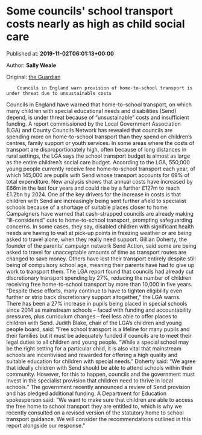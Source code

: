 
# Some councils' school transport costs nearly as high as child social care

Published at: **2019-11-02T06:01:13+00:00**

Author: **Sally Weale**

Original: [the Guardian](https://www.theguardian.com/education/2019/nov/02/some-councils-school-transport-costs-nearly-as-high-as-child-social-care)


        Councils in England warn provision of home-to-school transport is under threat due to unsustainable costs
      
Councils in England have warned that home-to-school transport, on which many children with special educational needs and disabilities (Send) depend, is under threat because of “unsustainable” costs and insufficient funding.
A report commissioned by the Local Government Association (LGA) and County Councils Network has revealed that councils are spending more on home-to-school transport than they spend on children’s centres, family support or youth services.
In some areas where the costs of transport are disproportionately high, often because of long distances in rural settings, the LGA says the school transport budget is almost as large as the entire children’s social care budget.
According to the LGA, 550,000 young people currently receive free home-to-school transport each year, of which 145,000 are pupils with Send whose transport accounts for 69% of total expenditure. New analysis shows that annual costs have increased by £66m in the last four years and could rise by a further £127m to reach £1.2bn by 2024.
One of the key drivers for the increase in costs is that children with Send are increasingly being sent further afield to specialist schools because of a shortage of suitable places closer to home.
Campaigners have warned that cash-strapped councils are already making “ill-considered” cuts to home-to-school transport, prompting safeguarding concerns. In some cases, they say, disabled children with significant health needs are having to wait at pick-up points in freezing weather or are being asked to travel alone, when they really need support.
Gillian Doherty, the founder of the parents’ campaign network Send Action, said some are being asked to travel for unacceptable amounts of time as transport routes are changed to save money. Others have lost their transport entirely despite still being of compulsory school age, meaning their parents have had to give up work to transport them.
The LGA report found that councils had already cut discretionary transport spending by 27%, reducing the number of children receiving free home-to-school transport by more than 10,000 in five years. “Despite these efforts, many continue to have to tighten eligibility even further or strip back discretionary support altogether,” the LGA warns.
There has been a 27% increase in pupils being placed in special schools since 2014 as mainstream schools – faced with funding and accountability pressures, plus curriculum changes – feel less able to offer places to children with Send.
Judith Blake, chair of the LGA’s children and young people board, said: “Free school transport is a lifeline for many pupils and their families but it must be adequately funded if councils are to meet their legal duties to all children and young people.
“While a special school may be the right setting for a particular child, it is also vital that mainstream schools are incentivised and rewarded for offering a high quality and suitable education for children with special needs.”
Doherty said: “We agree that ideally children with Send should be able to attend schools within their community. However, for this to happen, councils and the government must invest in the specialist provision that children need to thrive in local schools.”
The government recently announced a review of Send provision and has pledged additional funding.
A Department for Education spokesperson said: “We want to make sure that children are able to access the free home to school transport they are entitled to, which is why we recently consulted on a revised version of the statutory home to school transport guidance. We will consider the recommendations outlined in this report alongside our response.”
